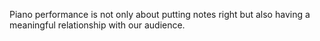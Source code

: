 Piano performance is not only about putting notes right but also having a meaningful relationship with our audience.
